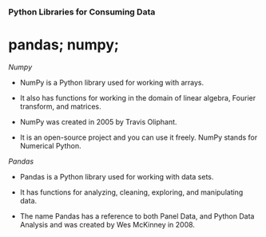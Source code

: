 ### Python Libraries for Consuming Data

# pandas; numpy;

*Numpy*

- NumPy is a Python library used for working with arrays.

- It also has functions for working in the domain of linear algebra, Fourier transform, and matrices.

- NumPy was created in 2005 by Travis Oliphant. 

- It is an open-source project and you can use it freely.
    NumPy stands for Numerical Python.

*Pandas*

- Pandas is a Python library used for working with data sets.

- It has functions for analyzing, cleaning, exploring, and manipulating data.

- The name Pandas has a reference to both Panel Data, and Python Data Analysis and was created by Wes McKinney in 2008.